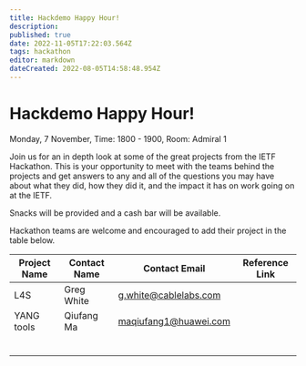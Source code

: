 ```yaml
---
title: Hackdemo Happy Hour!
description: 
published: true
date: 2022-11-05T17:22:03.564Z
tags: hackathon
editor: markdown
dateCreated: 2022-08-05T14:58:48.954Z
---
```


# Hackdemo Happy Hour!

Monday, 7 November, Time: 1800 - 1900, Room: Admiral 1

Join us for an in depth look at some of the great projects from the IETF Hackathon. This is your opportunity to meet with the teams behind the projects and get answers to any and all of the questions you may have about what they did, how they did it, and the impact it has on work going on at the IETF. 

Snacks will be provided and a cash bar will be available.

Hackathon teams are welcome and encouraged to add their project in the table below.

| Project Name  |  Contact Name |  Contact Email |  Reference Link  |
|---|---|---|---|
| L4S | Greg White | g.white@cablelabs.com  |   |
| YANG tools | Qiufang Ma | maqiufang1@huawei.com  |   |
|   |   |   |   |
|   |   |   |   |
|   |   |   |   |
|   |   |   |   |
|   |   |   |   |
|   |   |   |   |
